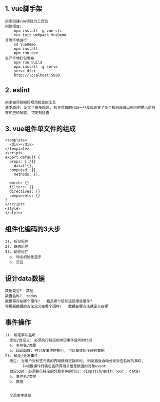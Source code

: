 ## 1. vue脚手架

    用来创建vue项目的工具包
    创建项目:
        npm install -g vue-cli
        vue init webpack VueDemo
    开发环境运行:
        cd VueDemo
        npm install
        npm run dev
    生产环境打包发布
        npm run build
        npm install -g serve
        serve dist
        http://localhost:5000


## 2. eslint
    用来做项目编码规范检查的工具
    基本原理: 定义了很多规则, 检查项目的代码一旦发现违背了某个规则就输出相应的提示信息
    有相应的配置, 可定制检查

## 3. vue组件单文件的组成
    <template>
      <div></div>
    </template>
    <script>
    export default {
      props: []/{}
        data(){},
      computed: {}
        methods: {},

      watch: {}
      filters: {}
      directives: {}
      components: {}
    }
    </script>
    <style>
    </style>

## 组件化编码的3大步
    1). 拆分组件
    2). 静态组件
    3). 动态组件
      a. 动态初始化显示
      b. 交互

## 设计data数据
    数据类型?  数组
    数据名称?  todos
    数据保存在哪个组件?   看是哪个组件还是哪些组件?
    将更新数据的方法定义在哪个组件?   数据在哪方法就定义在哪


## 事件操作
    1). 绑定事件监听
      原生/自定义: 必须执行特定的绑定事件监听的代码
      a. 事件名/类型
      b. 回调函数: 在分发事件时执行, 可以接收到传递的数据
    2). 触发/分发事件
      原生: 当用户对标签元素的界面做特定操作时, 浏览器会自动分发对应名称的事件, 
            并根据操作封装包含所有相关信息数据的对象event
      自定义的: 必须执行特定的分发事件的代码: dispatch/emit('xxx', data)
      a. 事件名/类型
      b. 数据


      全局事件总线